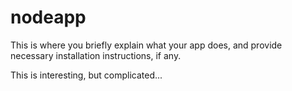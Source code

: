 # nodeapp

This is where you briefly explain what your app does, and provide necessary installation instructions, if any.

This is interesting, but complicated...
